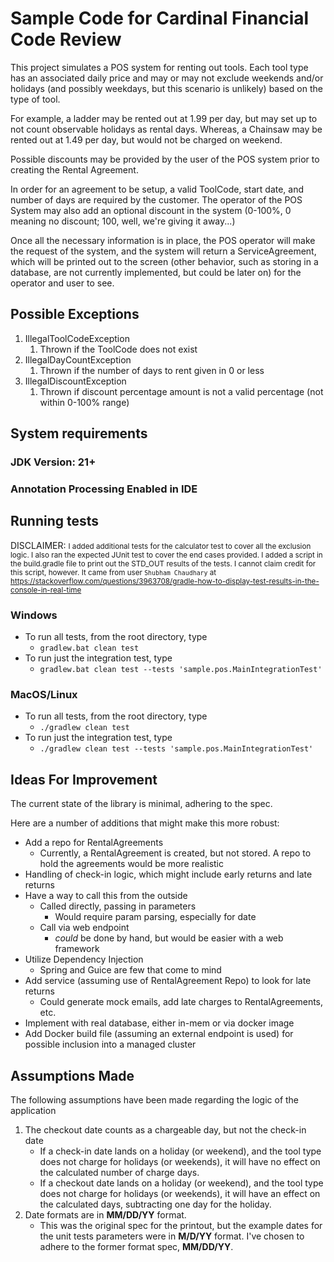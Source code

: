 # Sample Code for Cardinal Financial Code Review

This project simulates a POS system for renting out tools.
Each tool type has an associated daily price and may or may not
exclude weekends and/or holidays (and possibly weekdays, but this scenario is unlikely)
based on the type of tool.

For example, a ladder may be rented out at 1.99 per day,
but may set up to not count observable holidays as rental days.
Whereas, a Chainsaw may be rented out at 1.49 per day, but would not be charged on weekend.

Possible discounts may be provided by the user of the POS system prior to creating the Rental Agreement.

In order for an agreement to be setup, a valid ToolCode, start date, and number of days are required by the customer.
The operator of the POS System may also add an optional discount in the system (0-100%, 0 meaning no discount; 100, well, we're giving it away...)

Once all the necessary information is in place, the POS operator will make the request of the system,
and the system will return a ServiceAgreement,
which will be printed out to the screen (other behavior, such as storing in a database, are
not currently implemented, but could be later on) for the operator and user to see.

## Possible Exceptions
1. IllegalToolCodeException
   1. Thrown if the ToolCode does not exist
2. IllegalDayCountException
   1. Thrown if the number of days to rent given in 0 or less
3. IllegalDiscountException
   1. Thrown if discount percentage amount is not a valid percentage (not within 0-100% range)

## System requirements

### JDK Version: 21+
### Annotation Processing Enabled in IDE

## Running tests
DISCLAIMER: <small>I added additional tests for the calculator test to cover all the exclusion logic.
I also ran the expected JUnit test to cover the end cases provided.
I added a script in the build.gradle file to print out the STD_OUT results of the tests. 
I cannot claim credit for this script, however.  It came from user `Shubham Chaudhary` at 
https://stackoverflow.com/questions/3963708/gradle-how-to-display-test-results-in-the-console-in-real-time </small>

### Windows
* To run all tests, from the root directory, type
  * `gradlew.bat clean test`
* To run just the integration test, type
  * `gradlew.bat clean test --tests 'sample.pos.MainIntegrationTest'`
### MacOS/Linux
* To run all tests, from the root directory, type
  * `./gradlew clean test`
* To run just the integration test, type
  * `./gradlew clean test --tests 'sample.pos.MainIntegrationTest'`

## Ideas For Improvement
The current state of the library is minimal, adhering to the spec.

Here are a number of additions that might make this more robust:
* Add a repo for RentalAgreements
  * Currently, a RentalAgreement is created, but not stored. A repo to hold the agreements would be more realistic
* Handling of check-in logic, which might include early returns and late returns
* Have a way to call this from the outside
  * Called directly, passing in parameters
    * Would require param parsing, especially for date
  * Call via web endpoint
    * _could_ be done by hand, but would be easier with a web framework
* Utilize Dependency Injection
  * Spring and Guice are few that come to mind
* Add service (assuming use of RentalAgreement Repo) to look for late returns
  * Could generate mock emails, add late charges to RentalAgreements, etc.
* Implement with real database, either in-mem or via docker image
* Add Docker build file (assuming an external endpoint is used) for possible inclusion into a managed cluster


## Assumptions Made
The following assumptions have been made regarding the logic of the application
1. The checkout date counts as a chargeable day, but not the check-in date
   * If a check-in date lands on a holiday (or weekend), and the tool type does not charge for holidays (or weekends), it will have no effect on the calculated number of charge days.
   * If a checkout date lands on a holiday (or weekend), and the tool type does not charge for holidays (or weekends), it will have an effect on the calculated days, subtracting one day for the holiday.
2. Date formats are in __MM/DD/YY__ format.
   * This was the original spec for the printout, but the example dates for the unit tests parameters were in __M/D/YY__ format. I've chosen to adhere to the former format spec, __MM/DD/YY__.


